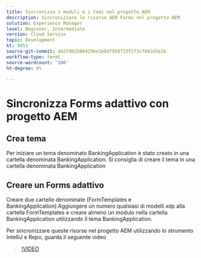 ```yaml
---
title: Sincronizza i moduli e i temi nel progetto AEM
description: Sincronizzare le risorse AEM Forms nel progetto AEM
solution: Experience Manager
level: Beginner, Intermediate
version: Cloud Service
topic: Development
kt: 8852
source-git-commit: d42fd02b06429be1b847958f23f273cf842d3e1b
workflow-type: tm+mt
source-wordcount: '106'
ht-degree: 0%

---
```



# Sincronizza Forms adattivo con progetto AEM

## Crea tema

Per iniziare un tema denominato BankingApplication è stato creato in una cartella denominata BankingApplication. Si consiglia di creare il tema in una cartella denominata BankingApplication

## Creare un Forms adattivo

Creare due cartelle denominate (FormTemplates e BankingApplication).Aggiungere un numero qualsiasi di modelli xdp alla cartella FormTemplates e creare almeno un modulo nella cartella BankingApplication utilizzando il tema BankingApplication.

Per sincronizzare queste risorse nel progetto AEM utilizzando lo strumento IntelliJ e Repo, guarda il seguente video
>[!VIDEO](https://video.tv.adobe.com/v/336937?quality=12&learn=on)



